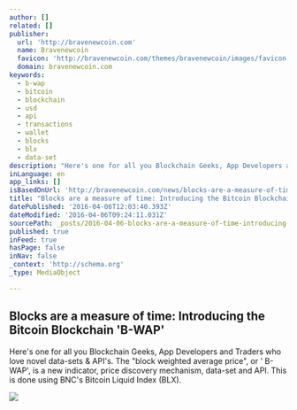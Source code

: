 ```yaml
---
author: []
related: []
publisher:
  url: 'http://bravenewcoin.com'
  name: Bravenewcoin
  favicon: 'http://bravenewcoin.com/themes/bravenewcoin/images/favicon.ico'
  domain: bravenewcoin.com
keywords:
  - b-wap
  - bitcoin
  - blockchain
  - usd
  - api
  - transactions
  - wallet
  - blocks
  - blx
  - data-set
description: "Here's one for all you Blockchain Geeks, App Developers and Traders who love novel data-sets & API's. The \"block weighted average price\", or ' B-WAP', is a new indicator, price discovery mechanism, data-set and API. This is done using BNC's Bitcoin Liquid Index (BLX)."
inLanguage: en
app_links: []
isBasedOnUrl: 'http://bravenewcoin.com/news/blocks-are-a-measure-of-time-introducing-the-bitcoin-blockchain-b-wap/'
title: "Blocks are a measure of time: Introducing the Bitcoin Blockchain 'B-WAP'"
datePublished: '2016-04-06T12:03:40.393Z'
dateModified: '2016-04-06T09:24:11.031Z'
sourcePath: _posts/2016-04-06-blocks-are-a-measure-of-time-introducing-the-bitcoin-blockc.md
published: true
inFeed: true
hasPage: false
inNav: false
_context: 'http://schema.org'
_type: MediaObject

---
```

<article style=""><h1>Blocks are a measure of time: Introducing the Bitcoin Blockchain 'B-WAP'</h1><p>Here's one for all you Blockchain Geeks, App Developers and Traders who love novel data-sets &amp; API's. The "block weighted average price", or ' B-WAP', is a new indicator, price discovery mechanism, data-set and API. This is done using BNC's Bitcoin Liquid Index (BLX).</p><img src="http://bravenewcoin.com/assets/Uploads/gH4Pu8B.gif" /></article>